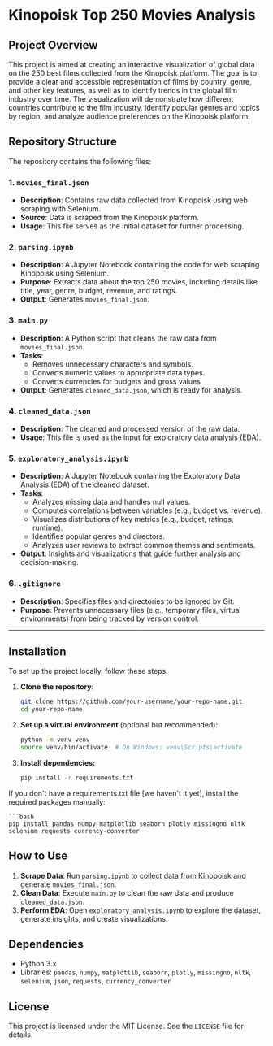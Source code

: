 # Kinopoisk Top 250 Movies Analysis

## Project Overview
This project is aimed at creating an interactive visualization of global data on the 250 best films collected from the Kinopoisk platform. The goal is to provide a clear and accessible representation of films by country, genre, and other key features, as well as to identify trends in the global film industry over time. The visualization will demonstrate how different countries contribute to the film industry, identify popular genres and topics by region, and analyze audience preferences on the Kinopoisk platform.

## Repository Structure
The repository contains the following files:

### 1. `movies_final.json`
- **Description**: Contains raw data collected from Kinopoisk using web scraping with Selenium.
- **Source**: Data is scraped from the Kinopoisk platform.
- **Usage**: This file serves as the initial dataset for further processing.

### 2. `parsing.ipynb`
- **Description**: A Jupyter Notebook containing the code for web scraping Kinopoisk using Selenium.
- **Purpose**: Extracts data about the top 250 movies, including details like title, year, genre, budget, revenue, and ratings.
- **Output**: Generates `movies_final.json`.

### 3. `main.py`
- **Description**: A Python script that cleans the raw data from `movies_final.json`.
- **Tasks**:
  - Removes unnecessary characters and symbols.
  - Converts numeric values to appropriate data types.
  - Converts currencies for budgets and gross values
- **Output**: Generates `cleaned_data.json`, which is ready for analysis.

### 4. `cleaned_data.json`
- **Description**: The cleaned and processed version of the raw data.
- **Usage**: This file is used as the input for exploratory data analysis (EDA).

### 5. `exploratory_analysis.ipynb`
- **Description**: A Jupyter Notebook containing the Exploratory Data Analysis (EDA) of the cleaned dataset.
- **Tasks**:
  - Analyzes missing data and handles null values.
  - Computes correlations between variables (e.g., budget vs. revenue).
  - Visualizes distributions of key metrics (e.g., budget, ratings, runtime).
  - Identifies popular genres and directors.
  - Analyzes user reviews to extract common themes and sentiments.
- **Output**: Insights and visualizations that guide further analysis and decision-making.

### 6. `.gitignore`
- **Description**: Specifies files and directories to be ignored by Git.
- **Purpose**: Prevents unnecessary files (e.g., temporary files, virtual environments) from being tracked by version control.

---

## Installation
To set up the project locally, follow these steps:

1. **Clone the repository**:
   ```bash
   git clone https://github.com/your-username/your-repo-name.git
   cd your-repo-name

2. **Set up a virtual environment** (optional but recommended):
   ```bash
   python -m venv venv
   source venv/bin/activate  # On Windows: venv\Scripts\activate
   
3. **Install dependencies:**
    ```bash
    pip install -r requirements.txt

  If you don't have a requirements.txt file [we haven't it yet], install the required packages manually:

    ```bash
    pip install pandas numpy matplotlib seaborn plotly missingno nltk selenium requests currency-converter


## How to Use
1. **Scrape Data**: Run `parsing.ipynb` to collect data from Kinopoisk and generate `movies_final.json`.
2. **Clean Data**: Execute `main.py` to clean the raw data and produce `cleaned_data.json`.
3. **Perform EDA**: Open `exploratory_analysis.ipynb` to explore the dataset, generate insights, and create visualizations.

## Dependencies
- Python 3.x
- Libraries: `pandas`, `numpy`, `matplotlib`, `seaborn`, `plotly`, `missingno`, `nltk`, `selenium`, `json`, `requests`, `currency_converter`

## License
This project is licensed under the MIT License. See the `LICENSE` file for details.
